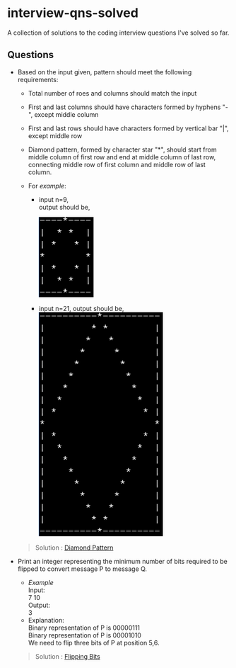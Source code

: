 # interview-qns-solved
A collection of solutions to the coding interview questions I've solved so far.

## Questions

* Based on the input given, pattern should meet the following requirements: 
    * Total number of roes and columns should match the input
    * First and last columns should have characters formed by hyphens "-", except middle column
    * First and last rows should have characters formed by vertical bar "|", except middle row
    * Diamond pattern, formed by character star "*", should start from middle column of first row and end at middle column of last row, connecting middle row of first column and middle row of last column.
    
    * For *example*:
        - input n=9,<br />
    output should be,
        
            ![Output image](diamond.PNG)
        - input n=21,
    output should be, <br />
            ![Output pattern](diamond21.PNG)

  >Solution : [Diamond Pattern](diamond-pattern.py) 
* Print an integer representing the minimum number of bits required to be flipped to convert message P to message Q.
    * *Example*<br />
         Input: <br />
         7 10<br />
         Output:<br />
         3
    * Explanation:<br />
     Binary representation of P is 00000111<br />
     Binary representation of P is 00001010<br />
     We need to flip three bits of P at position 5,6.
    >Solution : [Flipping Bits](flipping-bits.py)
         